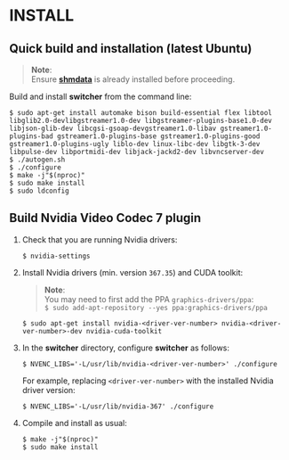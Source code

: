 INSTALL   
=======

## Quick build and installation (latest Ubuntu)

> **Note**:  
> Ensure **[shmdata](https://github.com/sat-metalab/shmdata)** is already installed before proceeding.

Build and install **switcher** from the command line:

```
$ sudo apt-get install automake bison build-essential flex libtool libglib2.0-devlibgstreamer1.0-dev libgstreamer-plugins-base1.0-dev libjson-glib-dev libcgsi-gsoap-devgstreamer1.0-libav gstreamer1.0-plugins-bad gstreamer1.0-plugins-base gstreamer1.0-plugins-good gstreamer1.0-plugins-ugly liblo-dev linux-libc-dev libgtk-3-dev libpulse-dev libportmidi-dev libjack-jackd2-dev libvncserver-dev
$ ./autogen.sh
$ ./configure
$ make -j"$(nproc)"
$ sudo make install
$ sudo ldconfig
```

## Build Nvidia Video Codec 7 plugin


1. Check that you are running Nvidia drivers:

    ```
    $ nvidia-settings
    ```

1. Install Nvidia drivers (min. version `367.35`) and CUDA toolkit:

    > **Note**:  
    > You may need to first add the PPA `graphics-drivers/ppa`:  
    > `$ sudo add-apt-repository --yes ppa:graphics-drivers/ppa`

    ```
    $ sudo apt-get install nvidia-<driver-ver-number> nvidia-<driver-ver-number>-dev nvidia-cuda-toolkit
    ```

1. In the **switcher** directory, configure **switcher** as follows:

    ```
    $ NVENC_LIBS='-L/usr/lib/nvidia-<driver-ver-number>' ./configure
    ```

    For example, replacing `<driver-ver-number>` with the installed Nvidia driver version:

    ```
    $ NVENC_LIBS='-L/usr/lib/nvidia-367' ./configure
    ```

1. Compile and install as usual:
    
    ```
    $ make -j"$(nproc)"
    $ sudo make install
    ```
